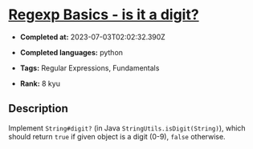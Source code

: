 # [Regexp Basics - is it a digit?](https://www.codewars.com/kata/567bf4f7ee34510f69000032)

- **Completed at:** 2023-07-03T02:02:32.390Z

- **Completed languages:** python

- **Tags:** Regular Expressions, Fundamentals

- **Rank:** 8 kyu

## Description

Implement `String#digit?` (in Java `StringUtils.isDigit(String)`), which should return `true` if given object is a digit (0-9), `false` otherwise.